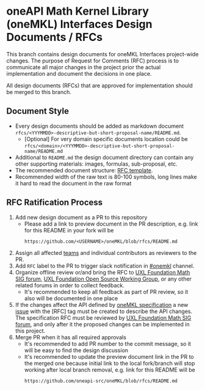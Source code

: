 # oneAPI Math Kernel Library (oneMKL) Interfaces Design Documents / RFCs

This branch contains design documents for oneMKL Interfaces project-wide changes. The purpose of Request for Comments (RFC) process is to communicate all major changes in the project prior the actual implementation and document the decisions in one place.

All design documents (RFCs) that are approved for implementation should be merged to this branch.

## Document Style

* Every design documents should be added as markdown document
`rfcs/<YYYMMDD>-descriptive-but-short-proposal-name/README.md`.
    * [Optional] For very domain specific documents location could be
`rfcs/<domain>/<YYYMMDD>-descriptive-but-short-proposal-name/README.md`
* Additional to `README.md` the design document directory can contain any other
supporting materials: images, formulas, sub-proposal, etc.
* The recommended document structure:
[RFC template](rfcs/template.md).
* Recommended width of the raw text is 80-100 symbols,
long lines make it hard to read the document in the raw format


## RFC Ratification Process

1. Add new design document as a PR to this repository
    * Please add a link to preview document in the PR description,
e.g. link for this README in your fork will be
        ```
        https://github.com/<USERNAME>/oneMKL/blob/rfcs/README.md
        ```
2. Assign all affected [teams](https://github.com/oneapi-src/oneMKL/blob/develop/README.md#contributing) and individual
contributors as reviewers to the PR.
3. Add `RFC` label to the PR to trigger slack notification in [#onemkl](https://uxlfoundation.slack.com/archives/onemkl) channel.
4. Organize offline review or/and bring the RFC to [UXL Foundation Math SIG forum](https://lists.uxlfoundation.org/g/Math-SIG), [UXL Foundation Open Source Working Group](https://lists.uxlfoundation.org/g/open-source-wg), or any other related forums in order to collect feedback.
    * It's recommended to keep all feedback as part of PR review, so it also
will be documented in one place
5. If the changes affect the API defined by [oneMKL specification](https://oneapi-spec.uxlfoundation.org/specifications/oneapi/latest/elements/onemkl/source/) a new [issue](https://github.com/uxlfoundation/oneAPI-spec/issues) with the \[RFC\] tag must be created to describe the API changes. The specification RFC must be reviewed by [UXL Foundation Math SIG forum](https://lists.uxlfoundation.org/g/Math-SIG), and only after it the proposed changes can be implemented in this project.
6. Merge PR when it has all required approvals
    * It's recommended to add PR number to the commit message, so it will be easy
to find the design discussion
    * It's recommended to update the preview document link in the PR to the merged
one because initial link to the local fork/branch will stop working after local branch removal,
e.g. link for this README will be 
        ```
        https://github.com/oneapi-src/oneMKL/blob/rfcs/README.md
        ```

